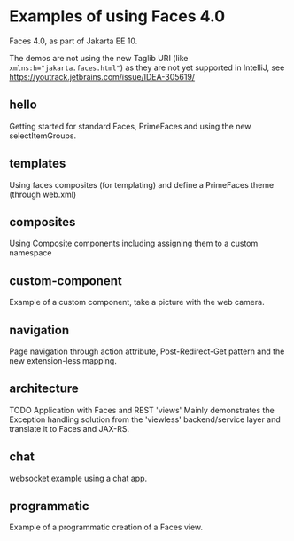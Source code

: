 # Examples of using Faces 4.0

Faces 4.0, as part of Jakarta EE 10.

The demos are not using the new Taglib URI (like `xmlns:h="jakarta.faces.html"`) as they are not yet supported in IntelliJ, see https://youtrack.jetbrains.com/issue/IDEA-305619/

## hello

Getting started for standard Faces, PrimeFaces and using the new selectItemGroups.

## templates

Using faces composites (for templating) and define a PrimeFaces theme (through web.xml)

## composites

Using Composite components including assigning them to a custom namespace

## custom-component

Example of a custom component, take a picture with the web camera.

## navigation

Page navigation through action attribute, Post-Redirect-Get pattern and the new extension-less mapping.

## architecture

TODO Application with Faces and REST 'views'  Mainly demonstrates the Exception handling solution from the 'viewless' backend/service layer and translate it to Faces and JAX-RS.

## chat

websocket example using a chat app.

## programmatic

Example of a programmatic creation of a Faces view.
